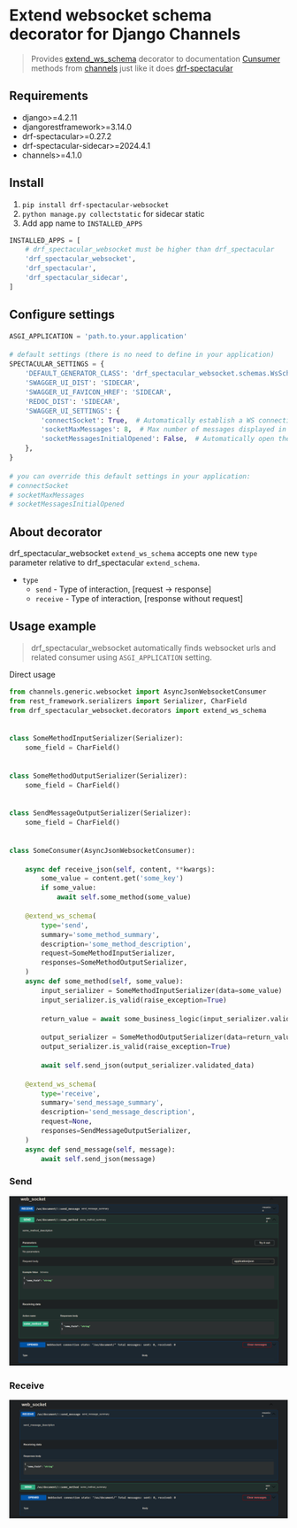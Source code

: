 # Extend websocket schema decorator for Django Channels


> Provides [extend_ws_schema](#About-decorator) decorator to documentation [Cunsumer](https://channels.readthedocs.io/en/latest/topics/consumers.html) methods from [channels](https://github.com/django/channels) just like it does [drf-spectacular](https://github.com/tfranzel/drf-spectacular)


## Requirements
- django>=4.2.11
- djangorestframework>=3.14.0
- drf-spectacular>=0.27.2
- drf-spectacular-sidecar>=2024.4.1
- channels>=4.1.0


## Install
1. `pip install drf-spectacular-websocket`
2. `python manage.py collectstatic` for sidecar static
3. Add app name to `INSTALLED_APPS`
```python
INSTALLED_APPS = [
    # drf_spectacular_websocket must be higher than drf_spectacular
    'drf_spectacular_websocket',
    'drf_spectacular',
    'drf_spectacular_sidecar',
]
```


## Configure settings
```python
ASGI_APPLICATION = 'path.to.your.application'

# default settings (there is no need to define in your application)
SPECTACULAR_SETTINGS = {
    'DEFAULT_GENERATOR_CLASS': 'drf_spectacular_websocket.schemas.WsSchemaGenerator',
    'SWAGGER_UI_DIST': 'SIDECAR',
    'SWAGGER_UI_FAVICON_HREF': 'SIDECAR',
    'REDOC_DIST': 'SIDECAR',
    'SWAGGER_UI_SETTINGS': {
        'connectSocket': True,  # Automatically establish a WS connection when opening swagger
        'socketMaxMessages': 8,  # Max number of messages displayed in the log window in swagger
        'socketMessagesInitialOpened': False,  # Automatically open the log window when opening swagger
    },
}

# you can override this default settings in your application:
# connectSocket
# socketMaxMessages
# socketMessagesInitialOpened
```


## About decorator
drf_spectacular_websocket `extend_ws_schema` accepts one new `type` parameter relative to drf_spectacular `extend_schema`.
- `type`
    - `send` - Type of interaction, [request -> response]
    - `receive` - Type of interaction, [response without request]


## Usage example

> drf_spectacular_websocket automatically finds websocket urls and related consumer using `ASGI_APPLICATION` setting.

Direct usage

```python
from channels.generic.websocket import AsyncJsonWebsocketConsumer
from rest_framework.serializers import Serializer, CharField
from drf_spectacular_websocket.decorators import extend_ws_schema


class SomeMethodInputSerializer(Serializer):
    some_field = CharField()


class SomeMethodOutputSerializer(Serializer):
    some_field = CharField()


class SendMessageOutputSerializer(Serializer):
    some_field = CharField()


class SomeConsumer(AsyncJsonWebsocketConsumer):

    async def receive_json(self, content, **kwargs):
        some_value = content.get('some_key')
        if some_value:
            await self.some_method(some_value)

    @extend_ws_schema(
        type='send',
        summary='some_method_summary',
        description='some_method_description',
        request=SomeMethodInputSerializer,
        responses=SomeMethodOutputSerializer,
    )
    async def some_method(self, some_value):
        input_serializer = SomeMethodInputSerializer(data=some_value)
        input_serializer.is_valid(raise_exception=True)

        return_value = await some_business_logic(input_serializer.validated_data)

        output_serializer = SomeMethodOutputSerializer(data=return_value)
        output_serializer.is_valid(raise_exception=True)

        await self.send_json(output_serializer.validated_data)

    @extend_ws_schema(
        type='receive',
        summary='send_message_summary',
        description='send_message_description',
        request=None,
        responses=SendMessageOutputSerializer,
    )
    async def send_message(self, message):
        await self.send_json(message)
```

### Send
![](images/example_send.png)

### Receive
![](images/example_receive.png)
